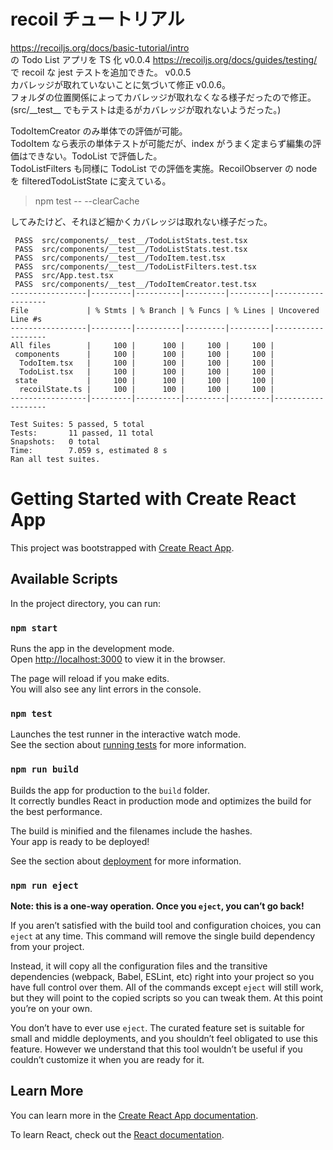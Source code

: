 # recoil チュートリアル

https://recoiljs.org/docs/basic-tutorial/intro  
の Todo List アプリを TS 化 v0.0.4
https://recoiljs.org/docs/guides/testing/  
で recoil な jest テストを追加できた。 v0.0.5  
カバレッジが取れていないことに気づいて修正 v0.0.6。  
フォルダの位置関係によってカバレッジが取れなくなる様子だったので修正。  
(src/\_\_test\_\_ でもテストは走るがカバレッジが取れないようだった。)

TodoItemCreator のみ単体での評価が可能。  
TodoItem なら表示の単体テストが可能だが、index がうまく定まらず編集の評価はできない。TodoList で評価した。  
TodoListFilters も同様に TodoList での評価を実施。RecoilObserver の node を filteredTodoListState に変えている。

> npm test -- --clearCache

してみたけど、それほど細かくカバレッジは取れない様子だった。

```
 PASS  src/components/__test__/TodoListStats.test.tsx
 PASS  src/components/__test__/TodoListStats.test.tsx
 PASS  src/components/__test__/TodoItem.test.tsx
 PASS  src/components/__test__/TodoListFilters.test.tsx
 PASS  src/App.test.tsx
 PASS  src/components/__test__/TodoItemCreator.test.tsx
-----------------|---------|----------|---------|---------|-------------------
File             | % Stmts | % Branch | % Funcs | % Lines | Uncovered Line #s
-----------------|---------|----------|---------|---------|-------------------
All files        |     100 |      100 |     100 |     100 |
 components      |     100 |      100 |     100 |     100 |
  TodoItem.tsx   |     100 |      100 |     100 |     100 |
  TodoList.tsx   |     100 |      100 |     100 |     100 |
 state           |     100 |      100 |     100 |     100 |
  recoilState.ts |     100 |      100 |     100 |     100 |
-----------------|---------|----------|---------|---------|-------------------

Test Suites: 5 passed, 5 total
Tests:       11 passed, 11 total
Snapshots:   0 total
Time:        7.059 s, estimated 8 s
Ran all test suites.
```

# Getting Started with Create React App

This project was bootstrapped with [Create React App](https://github.com/facebook/create-react-app).

## Available Scripts

In the project directory, you can run:

### `npm start`

Runs the app in the development mode.\
Open [http://localhost:3000](http://localhost:3000) to view it in the browser.

The page will reload if you make edits.\
You will also see any lint errors in the console.

### `npm test`

Launches the test runner in the interactive watch mode.\
See the section about [running tests](https://facebook.github.io/create-react-app/docs/running-tests) for more information.

### `npm run build`

Builds the app for production to the `build` folder.\
It correctly bundles React in production mode and optimizes the build for the best performance.

The build is minified and the filenames include the hashes.\
Your app is ready to be deployed!

See the section about [deployment](https://facebook.github.io/create-react-app/docs/deployment) for more information.

### `npm run eject`

**Note: this is a one-way operation. Once you `eject`, you can’t go back!**

If you aren’t satisfied with the build tool and configuration choices, you can `eject` at any time. This command will remove the single build dependency from your project.

Instead, it will copy all the configuration files and the transitive dependencies (webpack, Babel, ESLint, etc) right into your project so you have full control over them. All of the commands except `eject` will still work, but they will point to the copied scripts so you can tweak them. At this point you’re on your own.

You don’t have to ever use `eject`. The curated feature set is suitable for small and middle deployments, and you shouldn’t feel obligated to use this feature. However we understand that this tool wouldn’t be useful if you couldn’t customize it when you are ready for it.

## Learn More

You can learn more in the [Create React App documentation](https://facebook.github.io/create-react-app/docs/getting-started).

To learn React, check out the [React documentation](https://reactjs.org/).
